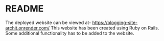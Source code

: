 # README
The deployed website can be viewed at- https://blogging-site-archit.onrender.com/
This website has been created using Ruby on Rails. Some additional functionality has to be added to the website. 
